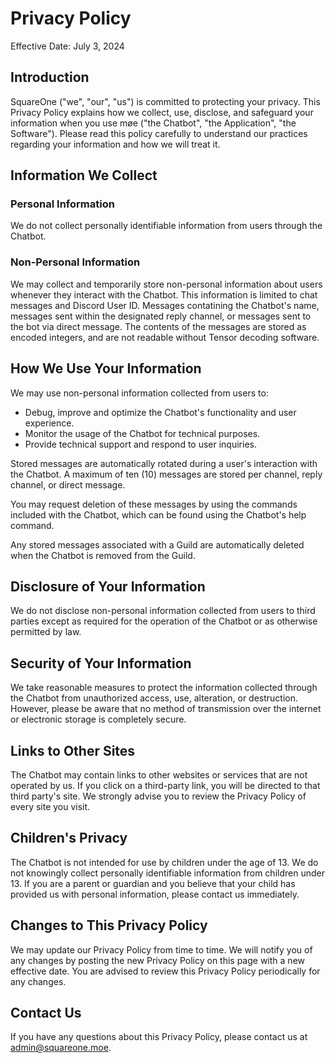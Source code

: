 # Privacy Policy

Effective Date: July 3, 2024

## Introduction

SquareOne ("we", "our", "us") is committed to protecting your privacy. This Privacy Policy explains how we collect, use, disclose, and safeguard your information when you use møe ("the Chatbot", "the Application", "the Software"). Please read this policy carefully to understand our practices regarding your information and how we will treat it.

## Information We Collect

### Personal Information

We do not collect personally identifiable information from users through the Chatbot.

### Non-Personal Information

We may collect and temporarily store non-personal information about users whenever they interact with the Chatbot. This information is limited to chat messages and Discord User ID. Messages contatining the Chatbot's name, messages sent within the designated reply channel, or messages sent to the bot via direct message. The contents of the messages are stored as encoded integers, and are not readable without Tensor decoding software.

## How We Use Your Information

We may use non-personal information collected from users to:

- Debug, improve and optimize the Chatbot's functionality and user experience.
- Monitor the usage of the Chatbot for technical purposes.
- Provide technical support and respond to user inquiries.

Stored messages are automatically rotated during a user's interaction with the Chatbot. A maximum of ten (10) messages are stored per channel, reply channel, or direct message.

You may request deletion of these messages by using the commands included with the Chatbot, which can be found using the Chatbot's help command.

Any stored messages associated with a Guild are automatically deleted when the Chatbot is removed from the Guild.

## Disclosure of Your Information

We do not disclose non-personal information collected from users to third parties except as required for the operation of the Chatbot or as otherwise permitted by law.

## Security of Your Information

We take reasonable measures to protect the information collected through the Chatbot from unauthorized access, use, alteration, or destruction. However, please be aware that no method of transmission over the internet or electronic storage is completely secure.

## Links to Other Sites

The Chatbot may contain links to other websites or services that are not operated by us. If you click on a third-party link, you will be directed to that third party's site. We strongly advise you to review the Privacy Policy of every site you visit.

## Children's Privacy

The Chatbot is not intended for use by children under the age of 13. We do not knowingly collect personally identifiable information from children under 13. If you are a parent or guardian and you believe that your child has provided us with personal information, please contact us immediately.

## Changes to This Privacy Policy

We may update our Privacy Policy from time to time. We will notify you of any changes by posting the new Privacy Policy on this page with a new effective date. You are advised to review this Privacy Policy periodically for any changes.

## Contact Us

If you have any questions about this Privacy Policy, please contact us at admin@squareone.moe.